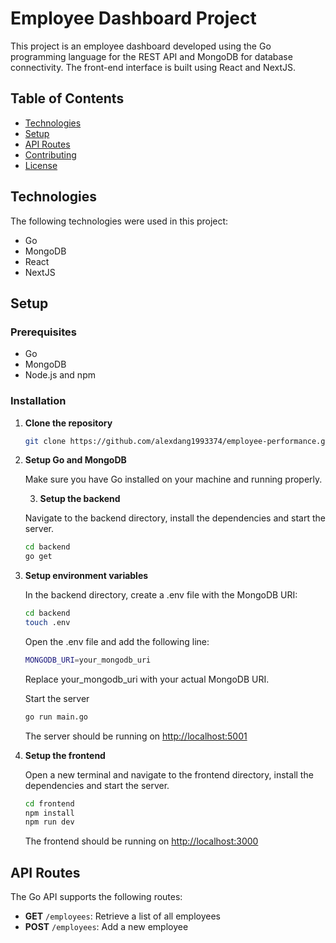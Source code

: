 # Employee Dashboard Project

This project is an employee dashboard developed using the Go programming language for the REST API and MongoDB for database connectivity. The front-end interface is built using React and NextJS.

## Table of Contents

- [Technologies](#technologies)
- [Setup](#setup)
- [API Routes](#api-routes)
- [Contributing](#contributing)
- [License](#license)

## Technologies

The following technologies were used in this project:

- Go
- MongoDB
- React
- NextJS

## Setup

### Prerequisites

- Go
- MongoDB
- Node.js and npm

### Installation

1.  **Clone the repository**

    ```sh
    git clone https://github.com/alexdang1993374/employee-performance.git
    ```

2.  **Setup Go and MongoDB**

    Make sure you have Go installed on your machine and running properly.

    3. **Setup the backend**

    Navigate to the backend directory, install the dependencies and start the server.

    ```sh
    cd backend
    go get
    ```

3.  **Setup environment variables**

    In the backend directory, create a .env file with the MongoDB URI:

    ```sh
    cd backend
    touch .env
    ```

    Open the .env file and add the following line:

    ```sh
    MONGODB_URI=your_mongodb_uri
    ```

    Replace your_mongodb_uri with your actual MongoDB URI.

    Start the server

    ```sh
    go run main.go
    ```

    The server should be running on [http://localhost:5001](http://localhost:5001)

4.  **Setup the frontend**

    Open a new terminal and navigate to the frontend directory, install the dependencies and start the server.

    ```sh
    cd frontend
    npm install
    npm run dev
    ```

    The frontend should be running on [http://localhost:3000](http://localhost:3000)

## API Routes

The Go API supports the following routes:

- **GET** `/employees`: Retrieve a list of all employees
- **POST** `/employees`: Add a new employee
